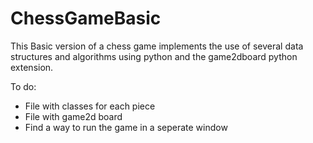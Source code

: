 # ChessGameBasic
This Basic version of a chess game implements the use of several data structures and algorithms using python and the game2dboard python extension. 

To do:
- File with classes for each piece
- File with game2d board
- Find a way to run the game in a seperate window